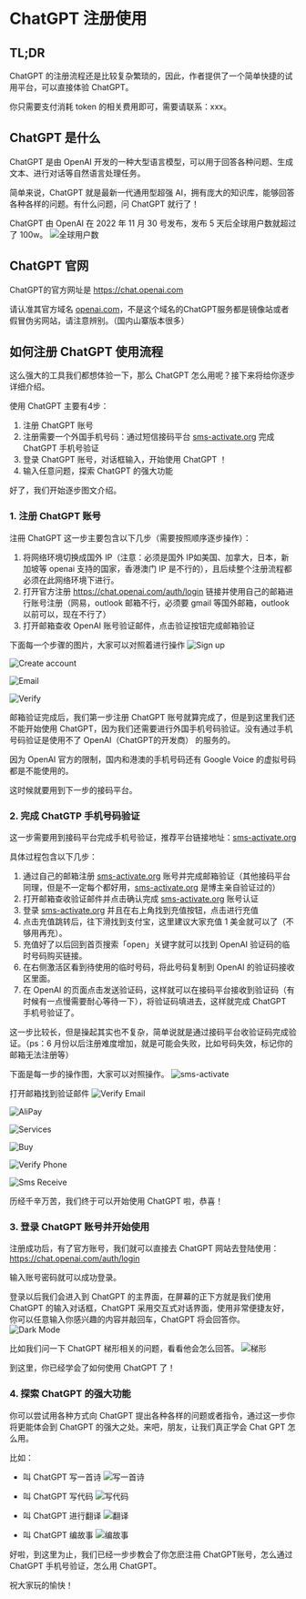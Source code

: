 # ChatGPT 注册使用

## TL;DR

ChatGPT 的注册流程还是比较复杂繁琐的，因此，作者提供了一个简单快捷的试用平台，可以直接体验 ChatGPT。

你只需要支付消耗 token 的相关费用即可，需要请联系：xxx。

## ChatGPT 是什么

ChatGPT 是由 OpenAI 开发的一种大型语言模型，可以用于回答各种问题、生成文本、进行对话等自然语言处理任务。

简单来说，ChatGPT 就是最新一代通用型超强 AI，拥有庞大的知识库，能够回答各种各样的问题。有什么问题，问 ChatGPT 就行了！

ChatGPT 由 OpenAI 在 2022 年 11 月 30 号发布，发布 5 天后全球用户数就超过了 100w。
![全球用户数](images/register/account.jpg "全球用户数")

## ChatGPT 官网

ChatGPT的官方网址是 https://chat.openai.com
 
请认准其官方域名 [openai.com](https://openai.com/)，不是这个域名的ChatGPT服务都是镜像站或者假冒伪劣网站，请注意辨别。（国内山寨版本很多）

## 如何注册 ChatGPT 使用流程

这么强大的工具我们都想体验一下，那么 ChatGPT 怎么用呢？接下来将给你逐步详细介绍。

使用 ChatGPT 主要有4步：

1. 注册 ChatGPT 账号
2. 注册需要一个外国手机号码：通过短信接码平台 [sms-activate.org](https://sms-activate.org) 完成 ChatGPT 手机号验证
3. 登录 ChatGPT 账号，对话框输入，开始使用 ChatGPT ！ 
4. 输入任意问题，探索 ChatGPT 的强大功能

好了，我们开始逐步图文介绍。

### 1. 注册 ChatGPT 账号

注冊 ChatGPT 这一步主要包含以下几步（需要按照顺序逐步操作）：

1. 将网络环境切换成国外 IP（注意：必须是国外 IP如美国、加拿大，日本，新加坡等 openai 支持的国家，香港澳门 IP 是不行的），且后续整个注册流程都必须在此网络环境下进行。
2. 打开官方注册 https://chat.openai.com/auth/login 链接并使用自己的邮箱进行账号注册（网易，outlook 邮箱不行，必须要 gmail 等国外邮箱，outlook 以前可以，现在不行了）
3. 打开邮箱查收 OpenAI 账号验证邮件，点击验证按钮完成邮箱验证

下面每一个步骤的图片，大家可以对照着进行操作
![Sign up](images/register/signup.webp "Sign up")

![Create account](images/register/create.webp "Create account")

![Email](images/register/email.webp "Email")

![Verify](images/register/verify.webp "Verify")

邮箱验证完成后，我们第一步注册 ChatGPT 账号就算完成了，但是到这里我们还不能开始使用 ChatGPT，因为我们还需要进行外国手机号码验证。没有通过手机号码验证是使用不了 OpenAI（ChatGPT的开发商） 的服务的。

因为 OpenAI 官方的限制，国内和港澳的手机号码还有 Google Voice 的虚拟号码都是不能使用的。

这时候就要用到下一步的接码平台。

### 2. 完成 ChatGTP 手机号码验证
这一步需要用到接码平台完成手机号验证，推荐平台链接地址：[sms-activate.org](https://sms-activate.org)

具体过程包含以下几步：

1. 通过自己的邮箱注册 [sms-activate.org](https://sms-activate.org) 账号并完成邮箱验证（其他接码平台同理，但是不一定每个都好用，[sms-activate.org](https://sms-activate.org) 是博主亲自验证过的）
2. 打开邮箱查收验证邮件并点击确认完成 [sms-activate.org](https://sms-activate.org) 账号认证
3. 登录 [sms-activate.org](https://sms-activate.org) 并且在右上角找到充值按钮，点击进行充值
4. 点击充值跳转后，往下滑找到支付宝，这里建议大家充值 1 美金就可以了（不够用再充）。
5. 充值好了以后回到首页搜索「open」关键字就可以找到 OpenAI 验证码的临时号码购买链接。
6. 在右侧激活区看到待使用的临时号码，将此号码复制到 OpenAI 的验证码接收区里面。
7. 在 OpenAI 的页面点击发送验证码，这样就可以在接码平台接收到验证码（有时候有一点慢需要耐心等待一下），将验证码填进去，这样就完成 ChatGPT 手机号验证了。

这一步比较长，但是操起其实也不复杂，简单说就是通过接码平台收验证码完成验证。（ps：6 月份以后注册难度增加，就是可能会失败，比如号码失效，标记你的邮箱无法注册等）

下面是每一步的操作图，大家可以对照操作。
![sms-activate](images/register/sms-activate.webp "sms-activate")

打开邮箱找到验证邮件
![Verify Email](images/register/verify-email.webp "Verify Email")

![AliPay](images/register/alipay.webp "AliPay")

![Services](images/register/services.webp "Services")

![Buy](images/register/buy.webp "Buy")

![Verify Phone](images/register/verify-phone.webp "Verify Phone")

![Sms Receive](images/register/sms-receive.png "Sms Receive")

历经千辛万苦，我们终于可以开始使用 ChatGPT 啦，恭喜！

### 3. 登录 ChatGPT 账号并开始使用

注册成功后，有了官方账号，我们就可以直接去 ChatGPT 网站去登陆使用： https://chat.openai.com/auth/login

输入账号密码就可以成功登录。
 
登录以后我们会进入到 ChatGPT 的主界面，在屏幕的正下方就是我们使用 ChatGPT 的输入对话框，ChatGPT 采用交互式对话界面，使用非常便捷友好，你可以任意输入你感兴趣的内容并敲回车，ChatGPT 将会回答你。
![Dark Mode](images/register/mode.png "Dark Mode")

比如我们问一下 ChatGPT 梯形相关的问题，看看他会怎么回答。
![梯形](images/register/tixing.png "梯形")

到这里，你已经学会了如何使用 ChatGPT 了！

### 4. 探索 ChatGPT 的强大功能

你可以尝试用各种方式向 ChatGPT 提出各种各样的问题或者指令，通过这一步你将更能体会到 ChatGPT 的强大之处。来吧，朋友，让我们真正学会 Chat GPT 怎么用。

比如：

- 叫 ChatGPT 写一首诗
![写一首诗](images/register/poem.png "写一首诗")

- 叫 ChatGPT 写代码
![写代码](images/register/coding.png "写代码")

- 叫 ChatGPT 进行翻译
![翻译](images/register/translate.png "翻译")

- 叫 ChatGPT 编故事
![编故事](images/register/story.png "编故事")

好啦，到这里为止，我们已经一步步教会了你怎麽注冊 ChatGPT账号，怎么通过 ChatGPT 手机号验证，怎么用 ChatGPT。

祝大家玩的愉快！